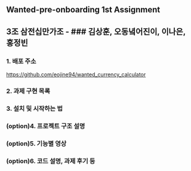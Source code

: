 ## Wanted-pre-onboarding 1st Assignment
## 3조 삼전십만가조 - ### 김상훈, 오동녘어진이, 이나은, 홍정빈

### 1. 배포 주소
https://github.com/eojine94/wanted_currency_calculator

### 2. 과제 구현 목록

### 3. 설치 및 시작하는 법

### (option)4. 프로젝트 구조 설명

### (option)5. 기능별 영상

### (option)6. 코드 설명, 과제 후기 등

